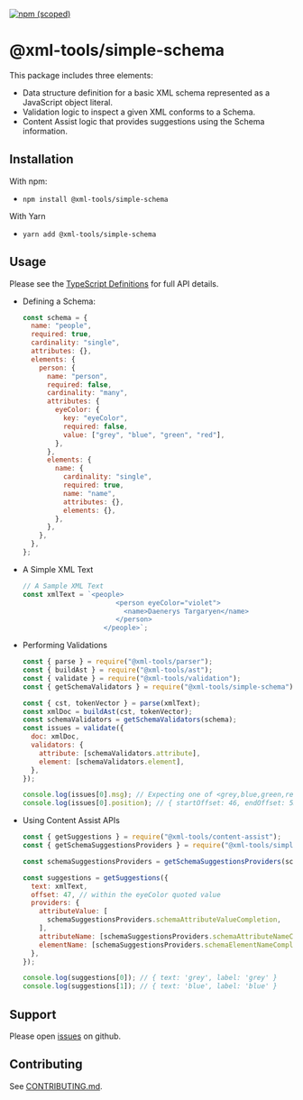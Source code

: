 [![npm (scoped)](https://img.shields.io/npm/v/@xml-tools/simple-schema.svg)](https://www.npmjs.com/package/@xml-tools/simple-schema)

# @xml-tools/simple-schema

This package includes three elements:

- Data structure definition for a basic XML schema represented as a JavaScript object literal.
- Validation logic to inspect a given XML conforms to a Schema.
- Content Assist logic that provides suggestions using the Schema information.

## Installation

With npm:

- `npm install @xml-tools/simple-schema`

With Yarn

- `yarn add @xml-tools/simple-schema`

## Usage

Please see the [TypeScript Definitions](./api.d.ts) for full API details.

- Defining a Schema:
  ```javascript
  const schema = {
    name: "people",
    required: true,
    cardinality: "single",
    attributes: {},
    elements: {
      person: {
        name: "person",
        required: false,
        cardinality: "many",
        attributes: {
          eyeColor: {
            key: "eyeColor",
            required: false,
            value: ["grey", "blue", "green", "red"],
          },
        },
        elements: {
          name: {
            cardinality: "single",
            required: true,
            name: "name",
            attributes: {},
            elements: {},
          },
        },
      },
    },
  };
  ```
- A Simple XML Text
  ```javascript
  // A Sample XML Text
  const xmlText = `<people>
                         <person eyeColor="violet">
                           <name>Daenerys Targaryen</name>
                         </person>
                      </people>`;
  ```
- Performing Validations

  ```javascript
  const { parse } = require("@xml-tools/parser");
  const { buildAst } = require("@xml-tools/ast");
  const { validate } = require("@xml-tools/validation");
  const { getSchemaValidators } = require("@xml-tools/simple-schema");

  const { cst, tokenVector } = parse(xmlText);
  const xmlDoc = buildAst(cst, tokenVector);
  const schemaValidators = getSchemaValidators(schema);
  const issues = validate({
    doc: xmlDoc,
    validators: {
      attribute: [schemaValidators.attribute],
      element: [schemaValidators.element],
    },
  });

  console.log(issues[0].msg); // Expecting one of <grey,blue,green,red> but found <violet>
  console.log(issues[0].position); // { startOffset: 46, endOffset: 53 }
  ```

- Using Content Assist APIs

  ```javascript
  const { getSuggestions } = require("@xml-tools/content-assist");
  const { getSchemaSuggestionsProviders } = require("@xml-tools/simple-schema");

  const schemaSuggestionsProviders = getSchemaSuggestionsProviders(schema);

  const suggestions = getSuggestions({
    text: xmlText,
    offset: 47, // within the eyeColor quoted value
    providers: {
      attributeValue: [
        schemaSuggestionsProviders.schemaAttributeValueCompletion,
      ],
      attributeName: [schemaSuggestionsProviders.schemaAttributeNameCompletion],
      elementName: [schemaSuggestionsProviders.schemaElementNameCompletion],
    },
  });

  console.log(suggestions[0]); // { text: 'grey', label: 'grey' }
  console.log(suggestions[1]); // { text: 'blue', label: 'blue' }
  ```

## Support

Please open [issues](https://github.com/SAP/xml-tols/issues) on github.

## Contributing

See [CONTRIBUTING.md](./CONTRIBUTING.md).
